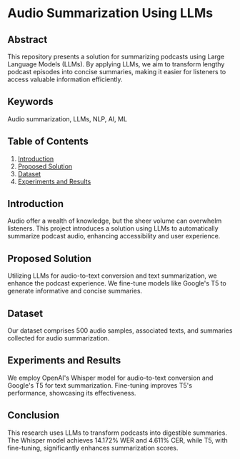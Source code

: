 # Audio Summarization Using LLMs

## Abstract
This repository presents a solution for summarizing podcasts using Large Language Models (LLMs). By applying LLMs, we aim to transform lengthy podcast episodes into concise summaries, making it easier for listeners to access valuable information efficiently.

## Keywords
Audio summarization, LLMs, NLP, AI, ML

## Table of Contents
1. [Introduction](#introduction)
2. [Proposed Solution](#proposed-solution)
3. [Dataset](#dataset)
4. [Experiments and Results](#experiments-and-results)

## Introduction
Audio offer a wealth of knowledge, but the sheer volume can overwhelm listeners. This project introduces a solution using LLMs to automatically summarize podcast audio, enhancing accessibility and user experience.

## Proposed Solution
Utilizing LLMs for audio-to-text conversion and text summarization, we enhance the podcast experience. We fine-tune models like Google's T5 to generate informative and concise summaries.

## Dataset 
Our dataset comprises 500 audio samples, associated texts, and summaries collected for audio summarization.

## Experiments and Results
We employ OpenAI's Whisper model for audio-to-text conversion and Google's T5 for text summarization. Fine-tuning improves T5's performance, showcasing its effectiveness.

## Conclusion
This research uses LLMs to transform podcasts into digestible summaries. The Whisper model achieves 14.172% WER and 4.611% CER, while T5, with fine-tuning, significantly enhances summarization scores.
